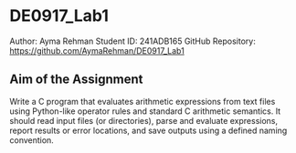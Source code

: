 # DE0917_Lab1

Author: Ayma Rehman
Student ID: 241ADB165
GitHub Repository: https://github.com/AymaRehman/DE0917_Lab1 


## Aim of the Assignment

Write a C program that evaluates arithmetic expressions from text files using Python-like operator rules and standard C arithmetic semantics. It should read input files (or directories), parse and evaluate expressions, report results or error locations, and save outputs using a defined naming convention.

##
